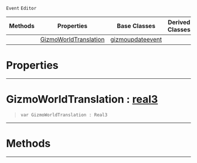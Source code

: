  `Event` `Editor`



|Methods|Properties|Base Classes|Derived Classes|
|---|---|---|---|
| |[ GizmoWorldTranslation](https://github.com/zeroengineteam/ZeroDocs/blob/master/code_reference/class_reference/translategizmoupdateevent.markdown#gizmoworldtranslation-ze)|[gizmoupdateevent](https://github.com/zeroengineteam/ZeroDocs/blob/master/code_reference/class_reference/gizmoupdateevent.markdown)| |


 #  Properties


---  
 #  GizmoWorldTranslation : [real3](https://github.com/zeroengineteam/ZeroDocs/blob/master/code_reference/zilch_base_types/real3.markdown)

> 
> ``` lang=cpp, name=Zilch
> var GizmoWorldTranslation : Real3


---  
 #  Methods


---  
 

 